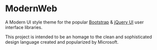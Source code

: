 ModernWeb
=========

A Modern UI style theme for the popular [Bootstrap](http://twitter.github.com/bootstrap/) &amp; [jQuery UI](http://jqueryui.com/) user interface libraries.

This project is intended to be an homage to the clean and sophisticated design language created and popularized by Microsoft.